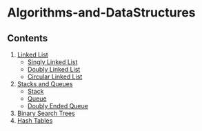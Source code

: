 # Algorithms-and-DataStructures

## Contents
1. <a href="./src/LinkedList/readme.md">Linked List</a>
    - <a href="./src/LinkedList/readme.md#singly-linked-list">Singly Linked List</a>
    - <a href="./src/LinkedList/readme.md#doubly-linked-list">Doubly Linked List</a>
    - <a href="./src/LinkedList/readme.md#circular-linked-list">Circular Linked List</a>
2. <a href="./src/StacksandQueues/readme.md">Stacks and Queues</a>
    - <a href="./src/StacksandQueues/readme.md#stacks-">Stack</a>
    - <a href="./src/StacksandQueues/readme.md#queue-%EF%B8%8F%EF%B8%8F%EF%B8%8F%EF%B8%8F">Queue</a>
    - <a href="./src/StacksandQueues/readme.md#bonus---doubly-ended-queue-deque">Doubly Ended Queue</a>
3. <a href="./src/BinarySearchTrees/readme.md">Binary Search Trees</a>
4. <a href="./src/HashTables/readme.md">Hash Tables</a>
